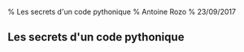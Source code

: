 % Les secrets d'un code pythonique
% Antoine Rozo
% 23/09/2017

## Les secrets d'un code pythonique
